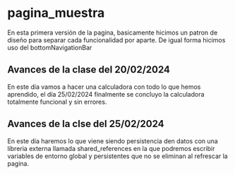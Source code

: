 # pagina_muestra
En esta primera versión de la pagina, basicamente hicimos un patron de diseño para separar cada funcionalidad por aparte.
De igual forma hicimos uso del bottomNavigationBar
## Avances de la clase del 20/02/2024
En este día vamos a hacer una calculadora con todo lo que hemos aprendido, el día 25/02/2024 finalmente se concluyo la
calculadora totalmente funcional y sin errores.

## Avances de la clse del 25/02/2024
En este día haremos lo que viene siendo persistencia den datos con una libreria externa llamada
shared_references en la que podremos escribir variables de entorno global y persistentes que no se eliminan
al refrescar la pagina.
